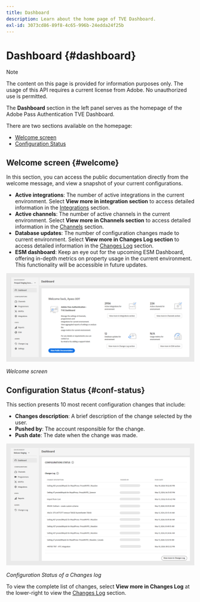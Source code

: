 ```yaml
---
title: Dashboard
description: Learn about the home page of TVE Dashboard.
exl-id: 3073cd86-89f8-4c65-996b-24edda24f25b
---
```

# Dashboard {#dashboard}

>[!NOTE]
>
>The content on this page is provided for information purposes only. The usage of this API requires a current license from Adobe. No unauthorized use is permitted.

The **Dashboard** section in the left panel serves as the homepage of the Adobe Pass Authentication TVE Dashboard. 

There are two sections available on the homepage:

* [Welcome screen](#welcome-screen)
* [Configuration Status](#configuration-status)

## Welcome screen {#welcome}

In this section, you can access the public documentation directly from the welcome message, and view a snapshot of your current configurations.

* **Active integrations**: The number of active integrations in the current environment. Select **View more in integration section** to access detailed information in the [Integrations](tve-dashboard-integrations.md) section.
* **Active channels**: The number of active channels in the current environment. Select **View more in Channels section** to access detailed information in the [Channels](tve-dashboard-channels.md) section.
* **Database updates**: The number of configuration changes made to current environment. Select **View more in Changes Log section** to access detailed information in the [Changes Log](tve-dashboard-changes-log.md) section.
* **ESM dashboard**: Keep an eye out for the upcoming ESM Dashboard, offering in-depth metrics on property usage in the current environment. This functionality will be accessible in future updates.

![Welcome screen](assets/welcome-screen.png)

*Welcome screen*

## Configuration Status {#conf-status}

This section presents 10 most recent configuration changes that include:

* **Changes description**: A brief description of the change selected by the user.
* **Pushed by**: The account responsible for the change.
* **Push date**: The date when the change was made.

![Configuration Status of a Changes log](assets/configuration-status.png)

*Configuration Status of a Changes log*

To view the complete list of changes, select **View more in Changes Log** at the lower-right to view the [Changes Log](tve-dashboard-changes-log.md) section.
